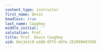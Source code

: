 ```yaml
---
content_type: instructor
first_name: Devin
headless: true
last_name: Caughey
middle_initial: ''
salutation: Prof.
title: Prof. Devin Caughey
uid: bbc3e1c9-a108-07f5-d5fe-2529994d7d38
---
```

